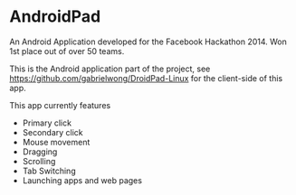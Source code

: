AndroidPad
==========

An Android Application developed for the Facebook Hackathon 2014. Won 1st place out of over 50 teams.

This is the Android application part of the project, see https://github.com/gabrielwong/DroidPad-Linux for the client-side of this app.

This app currently features
- Primary click
- Secondary click
- Mouse movement
- Dragging
- Scrolling
- Tab Switching
- Launching apps and web pages
